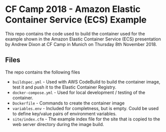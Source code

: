 # CF Camp 2018 - Amazon Elastic Container Service (ECS) Example

This repo contains the code used to build the container used for the example shown in the Amazon Elastic 
Container Service (ECS) presentation by Andrew Dixon at CF Camp in Munich on Thursday 8th November 2018.

## Files

The repo contains the following files

* `buildspec.yml` - Used with AWS CodeBuild to build the container image, test it and push it to the Elastic Container Registry.
* `docker-compose.yml` - Used for local development / testing of the container.
* `Dockerfile` - Commands to create the container image
* `variables.env` - Included for completness, but is empty. Could be used to define key/value pairs of environment variables.
* `site/index.cfm` - The example index file for the site that is copied to the web server directory during the image build.
